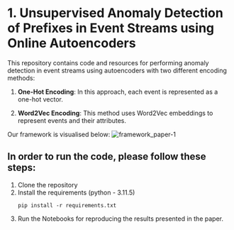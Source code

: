# 1. Unsupervised Anomaly Detection of Prefixes in Event Streams using Online Autoencoders
This repository contains code and resources for performing anomaly detection in event streams using autoencoders with two different encoding methods: 
1. **One-Hot Encoding**: In this approach, each event is represented as a one-hot vector.

2. **Word2Vec Encoding**: This method uses Word2Vec embeddings to represent events and their attributes.

Our framework is visualised below:
![framework_paper-1](https://github.com/zyrako4/sequence-online-ad/assets/92887848/2d8dd005-a129-4301-9c65-d003c33ccba7)

## In order to run the code, please follow these steps:

1. Clone the repository
2. Install the requirements (python - 3.11.5)
    ```
    pip install -r requirements.txt
    ```
3. Run the Notebooks for reproducing the results presented in the paper.
